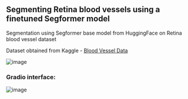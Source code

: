 ## Segmenting Retina blood vessels using a finetuned Segformer model
Segmentation using Segformer base model from HuggingFace on Retina blood vessel dataset

Dataset obtained from Kaggle - [Blood Vessel Data](https://www.kaggle.com/datasets/abdallahwagih/retina-blood-vessel)



![image](https://github.com/Elsword016/DataScience_portfolio/assets/29883365/92f1efaf-8aaf-444d-a9bd-c2f636db167d)

### Gradio interface:

![image](https://github.com/Elsword016/DataScience_portfolio/assets/29883365/5e976872-9b16-49ae-8566-0763d6930723)
